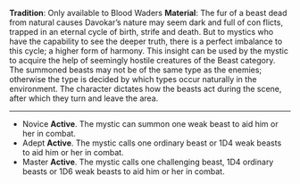 **Tradition**: Only available to Blood Waders 
**Material**: The fur of a beast dead from natural causes
Davokar’s nature may seem dark and full of con flicts, trapped in an eternal cycle of birth, strife and death. But to mystics who have the capability to see the deeper truth, there is a perfect imbalance to this cycle; a higher form of harmony. This insight can be used by the mystic to acquire the help of seemingly hostile creatures of the Beast category.
The summoned beasts may not be of the same type as the enemies; otherwise the type is decided by which types occur naturally in the environment. The character dictates how the beasts act during the scene, after which they turn and leave the area.

---
- Novice **Active**. The mystic can summon one weak beast to aid him or her in combat.
- Adept **Active**. The mystic calls one ordinary beast or 1D4 weak beasts to aid him or her in combat.
- Master **Active**. The mystic calls one challenging beast, 1D4 ordinary beasts or 1D6 weak beasts to aid him or her in combat.